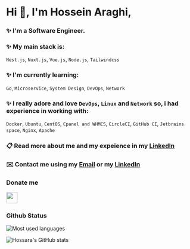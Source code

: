 #  Hi :wave:, I'm Hossein Araghi,
### ✨ I'm a Software Engineer.
### ✨ My main stack is: 
`Nest.js`, `Nuxt.js`, `Vue.js`, `Node.js`, `Tailwindcss` 

### ✨ I'm currently learning:
`Go`, `Microservice`, `System Design`, `DevOps`, `Network`

### ✨ I really adore and love `DevOps`, `Linux` and `Network` so, i had experience in working with:
`Docker`, `Ubuntu`, `CentOS`, `Cpanel and WHMCS`, `CircleCI`, `GitHub CI`, `Jetbrains space`, `Nginx`, `Apache` 

### 📋 Read more about me and my expeience in my [LinkedIn](https://linkedin.com/in/hossara)
### ✉️ Contact me using my [Email](mailto:hossara.dev@gmail.com) or my [LinkedIn](https://linkedin.com/in/hossara)
 
### Donate me

<a href="https://coffeebede.ir/hossara">
  <img src="https://img.shields.io/badge/buy me a coffee-darkgreen.svg?&style=for-the-badge&logo=buymeacoffee&logoColor=white" height=30>
</a>

### Github Status

<img src="https://github-readme-stats.vercel.app/api/top-langs?username=Hossara&layout=compact&theme=dracula" alt="Most used languages"/>

![Hossara's GitHub stats](https://github-readme-stats.vercel.app/api?username=hossara&show_icons=true&theme=dark)
